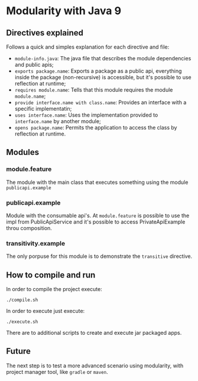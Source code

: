 # Modularity with Java 9

## Directives explained
Follows a quick and simples explanation for each directive and file:  
* `module-info.java`: The java file that describes the module dependencies and public apis;
* `exports package.name`: Exports a package as a public api, everything inside the package (non-recursive) is accessible, but it's possible to use reflection at runtime;
* `requires module.name`: Tells that this module requires the module `module.name`;
* `provide interface.name with class.name`: Provides an interface with a specific implementatin;
* `uses interface.name`: Uses the implementation provided to `interface.name` by another module;
* `opens package.name`: Permits the application to access the class by reflection at runtime.

## Modules

### module.feature
The module with the main class that executes something using the module `publicapi.example`

### publicapi.example
Module with the consumable api's. At `module.feature` is possible to use the impl from PublicApiService and it's possible to access PrivateApiExample throu composition.

### transitivity.example
The only porpuse for this module is to demonstrate the `transitive` directive.

## How to compile and run
In order to compile the project execute: 
```
./compile.sh
```

In order to execute just execute:
```
./execute.sh
```

There are to additional scripts to create and execute jar packaged apps.

## Future
The next step is to test a more advanced scenario using modularity, with project manager tool, like `gradle` or `maven`.